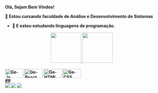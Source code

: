 <b> Olá, Sejam Bem Vindos!

 🔭 Estou cursando faculdade de Análise e Desenvolvimento de Sistemas
- 🌱 E estou estudando linguagens de programação.
<div align="center">
  <a href="https://github.com/geromualdo">
  <img height="100em" src="https://github-readme-stats.vercel.app/api?username=geromualdo&show_icons=true&theme=dracula&include_all_commits=true&count_private=true"/>
  <img height="100em" src="https://github-readme-stats.vercel.app/api/top-langs/?username=geromualdo&layout=compact&langs_count=7&theme=dracula"/>
</div>
  
  <div style="display: inline_block"><br>
  <img align="center" alt="Ge-Js" height="30" width="60" src="https://img.shields.io/badge/JavaScript-323330?style=for-the-badge&logo =javascript&logoColor=F7DF1E">
  <img align="center" alt="Ge-React" height="30" width="60" src="https://img.shields.io/badge/React-20232A?style=for-the-badge&logo =reagir&logoColor=61DAFB">
  <img align="center" alt="Ge-HTML" height="30" width="60" src="https://img.shields.io/badge/HTML5-E34F26?style=for-the-badge&logo =html5&logoColor=white">
  <img align="center" alt="Ge-CSS" height="30" width="60" src="https://img.shields.io/badge/CSS-239120?&style=for-the-badge&logo =css3&logoColor=white">
</div>
##
   <div>
  <a href="https://instagram.com/rafaballerini" target="_blank"><img src="https://img.shields.io/badge/-Instagram-%23E4405F?style=for-the- badge&logo=instagram&logoColor=white" target="_blank"></a>
  <a href="https://www.linkedin.com/in/angelica-romualdo-9322bb51" target="_blank"><img src="https://img.shields.io/badge/LinkedIn-0077B5? style=for-the-badge&logo=linkedin&logoColor=white"></a>
    <a href = "mailto:angelicaromualdo@gmail.com"><img src="https://img.shields.io/badge/-Gmail-%23333?style=for-the-badge&logo=gmail&logoColor=white" destino ="_blank"></a>


</div>
